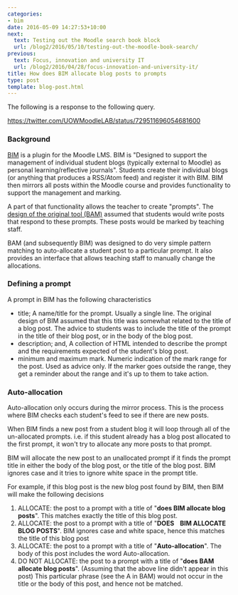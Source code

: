 ```yaml
---
categories:
- bim
date: 2016-05-09 14:27:53+10:00
next:
  text: Testing out the Moodle search book block
  url: /blog2/2016/05/10/testing-out-the-moodle-book-search/
previous:
  text: Focus, innovation and university IT
  url: /blog2/2016/04/28/focus-innovation-and-university-it/
title: How does BIM allocate blog posts to prompts
type: post
template: blog-post.html
---
```

The following is a response to the following query.

https://twitter.com/UOWMoodleLAB/status/729511696054681600

### Background

[BIM](https://moodle.org/plugins/mod_bim) is a plugin for the Moodle LMS. BIM is "Designed to support the management of individual student blogs (typically external to Moodle) as personal learning/reflective journals". Students create their individual blogs (or anything that produces a RSS/Atom feed) and register it with BIM. BIM then mirrors all posts within the Moodle course and provides functionality to support the management and marking.

A part of that functionality allows the teacher to create "prompts". The [design of the original tool (BAM)](/blog2/publications/blog-aggregation-management-reducing-the-aggravation-of-managing-student-blogging/) assumed that students would write posts that respond to these prompts. These posts would be marked by teaching staff.

BAM (and subsequently BIM) was designed to do very simple pattern matching to auto-allocate a student post to a particular prompt. It also provides an interface that allows teaching staff to manually change the allocations.

### Defining a prompt

A prompt in BIM has the following characteristics

- title; A name/title for the prompt. Usually a single line. The original design of BIM assumed that this title was somewhat related to the title of a blog post. The advice to students was to include the title of the prompt in the title of their blog post, or in the body of the blog post.
- description; and, A collection of HTML intended to describe the prompt and the requirements expected of the student's blog post.
- minimum and maximum mark. Numeric indication of the mark range for the post. Used as advice only. If the marker goes outside the range, they get a reminder about the range and it's up to them to take action.

### Auto-allocation

Auto-allocation only occurs during the mirror process. This is the process where BIM checks each student's feed to see if there are new posts.

When BIM finds a new post from a student blog it will loop through all of the un-allocated prompts. i.e. if this student already has a blog post allocated to the first prompt, it won't try to allocate any more posts to that prompt.

BIM will allocate the new post to an unallocated prompt if it finds the prompt title in either the body of the blog post, or the title of the blog post. BIM ignores case and it tries to ignore white space in the prompt title.

For example, if this blog post is the new blog post found by BIM, then BIM will make the following decisions

1. ALLOCATE: the post to a prompt with a title of "**does BIM allocate blog posts**". This matches exactly the title of this blog post.
2. ALLOCATE: the post to a prompt with a title of "**DOES    BIM ALLOCATE   BLOG POSTS**". BIM ignores case and white space, hence this matches the title of this blog post
3. ALLOCATE: the post to a prompt with a title of "**Auto-allocation**". The body of this post includes the word Auto-allocation.
4. DO NOT ALLOCATE: the post to a prompt with a title of "**does BAM allocate blog posts**". (Assuming that the above line didn't appear in this post) This particular phrase (see the A in BAM) would not occur in the title or the body of this post, and hence not be matched.